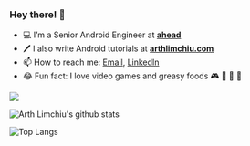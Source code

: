 ### Hey there! 👋

- 💻  I’m a Senior Android Engineer at **[ahead](https://www.ahead-app.com/)**
- 🖊️  I also write Android tutorials at **[arthlimchiu.com](https://www.arthlimchiu.com/)**
- 📫  How to reach me: [Email](limchiuarth@gmail.com), [LinkedIn](https://www.linkedin.com/in/arthlimchiu/)
- 😂  Fun fact: I love video games and greasy foods 🎮 🍔 🍕 🥓

![](https://komarev.com/ghpvc/?username=arthlimchiu&color=brightgreen&label=Views)

![Arth Limchiu's github stats](https://github-readme-stats.vercel.app/api?username=arthlimchiu&count_private=true&show_icons=true&theme=dark&include_all_commits=true)

![Top Langs](https://github-readme-stats.vercel.app/api/top-langs/?username=arthlimchiu&layout=compact&theme=dark)
